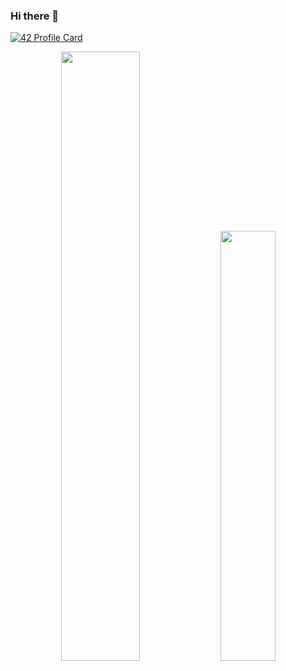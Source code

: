 ### Hi there 👋
[![42 Profile Card](https://1337-readme.vercel.app/api/profile?cursus=42&login=cel-otma)](https://github.com/mohouyizme/1337-readme)


<div align="center">
<p>
<img width="50%" src="https://github-readme-stats.vercel.app/api?username=Chahidpc&show_icons=true&theme=radical" />
<img width="42%" src="https://github-readme-stats.anuraghazra1.vercel.app/api/top-langs/?username=chahidpc&layout=compact&bg_color=30,e96443,904e95&title_color=fff&text_color=fff" />
</p>


</div>
<!--
**chahidpc/chahidpc** is a ✨ _special_ ✨ repository because its `README.md` (this file) appears on your GitHub profile.

Here are some ideas to get you started:

- 🔭 I’m currently working on ...
- 🌱 I’m currently learning ...
- 👯 I’m looking to collaborate on ...
- 🤔 I’m looking for help with ...
- 💬 Ask me about ...
- 📫 How to reach me: ...
- 😄 Pronouns: ...
- ⚡ Fun fact: ...
-->
